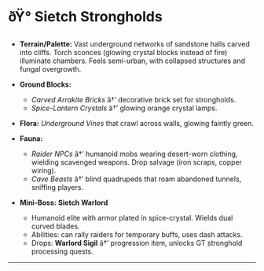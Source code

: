﻿# ðŸ° Sietch Strongholds

- **Terrain/Palette:**
  Vast underground networks of sandstone halls carved into cliffs. Torch sconces (glowing crystal blocks instead of fire) illuminate chambers. Feels semi-urban, with collapsed structures and fungal overgrowth.

- **Ground Blocks:**

  - _Carved Arrakite Bricks_ â†’ decorative brick set for strongholds.
  - _Spice-Lantern Crystals_ â†’ glowing orange crystal lamps.

- **Flora:**
  _Underground Vines_ that crawl across walls, glowing faintly green.

- **Fauna:**

  - _Raider NPCs_ â†’ humanoid mobs wearing desert-worn clothing, wielding scavenged weapons. Drop salvage (iron scraps, copper wiring).
  - _Cave Beasts_ â†’ blind quadrupeds that roam abandoned tunnels, sniffing players.

- **Mini-Boss:** **Sietch Warlord**

  - Humanoid elite with armor plated in spice-crystal. Wields dual curved blades.
  - Abilities: can rally raiders for temporary buffs, uses dash attacks.
  - Drops: **Warlord Sigil** â†’ progression item, unlocks GT stronghold processing quests.

---

##
